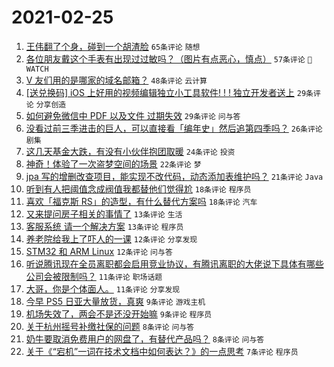 # 2021-02-25

1. [王伟翻了个身，碰到一个胡渣脸](https://www.v2ex.com/t/756028) `65条评论` `随想`
1. [各位朋友戴这个手表有出现过过敏吗？（图片有点恶心，慎点）](https://www.v2ex.com/t/756068) `57条评论` ` WATCH`
1. [V 友们用的是哪家的域名邮箱？](https://www.v2ex.com/t/756059) `48条评论` `云计算`
1. [[送兑换码] iOS 上好用的视频编辑独立小工具软件! ! ! 独立开发者送上](https://www.v2ex.com/t/756040) `29条评论` `分享创造`
1. [如何避免微信中 PDF 以及文件 过期失效](https://www.v2ex.com/t/756029) `29条评论` `问与答`
1. [没看过前三季进击的巨人，可以直接看「编年史」然后追第四季吗？](https://www.v2ex.com/t/756033) `26条评论` `剧集`
1. [这几天基金大跌，有没有小伙伴抱团取暖](https://www.v2ex.com/t/756072) `24条评论` `投资`
1. [神奇！体验了一次盗梦空间的场景](https://www.v2ex.com/t/756034) `22条评论` `梦`
1. [jpa 写的增删改查项目，能实现不改代码，动态添加表维护吗？](https://www.v2ex.com/t/756071) `21条评论` `Java`
1. [听到有人把阈值念成阀值我都替他们觉得尬](https://www.v2ex.com/t/756103) `18条评论` `程序员`
1. [喜欢「福克斯 RS」的造型，有什么替代方案吗](https://www.v2ex.com/t/756078) `18条评论` `汽车`
1. [又来提问房子相关的事情了](https://www.v2ex.com/t/756060) `13条评论` `生活`
1. [客服系统 请一个解决方案](https://www.v2ex.com/t/756047) `13条评论` `程序员`
1. [养老院给我上了吓人的一课](https://www.v2ex.com/t/756092) `12条评论` `分享发现`
1. [STM32 和 ARM Linux](https://www.v2ex.com/t/756064) `12条评论` `问与答`
1. [听说腾讯现在全员离职都会启用竞业协议，有腾讯离职的大佬说下具体有哪些公司会被限制吗？](https://www.v2ex.com/t/756074) `11条评论` `职场话题`
1. [大哥，你是个体面人。](https://www.v2ex.com/t/756075) `11条评论` `分享发现`
1. [今早 PS5 日亚大量放货，真爽](https://www.v2ex.com/t/756038) `9条评论` `游戏主机`
1. [机场失效了，两会不是还没开始嘛](https://www.v2ex.com/t/756039) `9条评论` `程序员`
1. [关于杭州摇号补缴社保的问题](https://www.v2ex.com/t/756052) `8条评论` `问与答`
1. [奶牛要取消免费用户的网盘了，有替代产品吗？](https://www.v2ex.com/t/756050) `8条评论` `问与答`
1. [关于《“宕机”一词在技术文档中如何表达？》的一点思考](https://www.v2ex.com/t/756042) `7条评论` `程序员`
